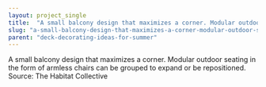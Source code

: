 ```yaml
---
layout: project_single
title:  "A small balcony design that maximizes a corner. Modular outdoor seating in the form of armless chairs can be grouped to expand or be repositioned.  Source: The Habitat Collective"
slug: "a-small-balcony-design-that-maximizes-a-corner-modular-outdoor-seating-in-the-form-of"
parent: "deck-decorating-ideas-for-summer"
---
```

A small balcony design that maximizes a corner. Modular outdoor seating in the form of armless chairs can be grouped to expand or be repositioned.  Source: The Habitat Collective